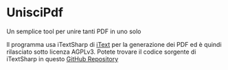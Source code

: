 # UnisciPdf
Un semplice tool per unire tanti PDF in uno solo

Il programma usa iTextSharp di [iText](http://itextpdf.com) per la generazione dei PDF ed è quindi rilasciato sotto licenza AGPLv3.
Potete trovare il codice sorgente di iTextSharp in questo [GitHub Repository](https://github.com/itext/itextsharp)
